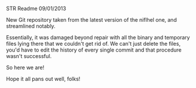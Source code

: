 STR Readme 09/01/2013

New Git repository taken from the latest version of the niflhel one, and streamlined notably.

Essentially, it was damaged beyond repair with all the binary and temporary files lying
there that we couldn't get rid of. We can't just delete the files, you'd have to edit the
history of every single commit and that procedure wasn't successful.

So here we are!

Hope it all pans out well, folks!
